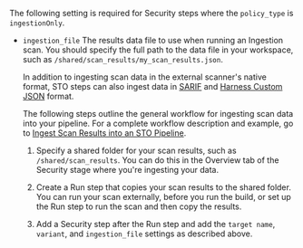The following setting is required for Security steps where the `policy_type` is `ingestionOnly`.

* `ingestion_file`  The results data file to use when running an Ingestion scan. You should specify the full path to the data file in your workspace, such as `/shared/scan_results/my_scan_results.json`. 

   In addition to ingesting scan data in the external scanner's native format, STO steps can also ingest data in [SARIF](https://docs.oasis-open.org/sarif/sarif/v2.1.0/sarif-v2.1.0.html) and [Harness Custom JSON](/docs/security-testing-orchestration/use-sto/orchestrate-and-ingest/ingesting-issues-from-other-scanners) format. 

   The following steps outline the general workflow for ingesting scan data into your pipeline. For a complete workflow description and example, go to [Ingest Scan Results into an STO Pipeline](/docs/security-testing-orchestration/use-sto/orchestrate-and-ingest/ingest-scan-results-into-an-sto-pipeline).

   1. Specify a shared folder for your scan results, such as `/shared/scan_results`. You can do this in the Overview tab of the Security stage where you're ingesting your data.

   2. Create a Run step that copies your scan results to the shared folder. You can run your scan externally, before you run the build, or set up the Run step to run the scan and then copy the results.

   3. Add a Security step after the Run step and add the `target name`, `variant`, and `ingestion_file` settings as described above. 
